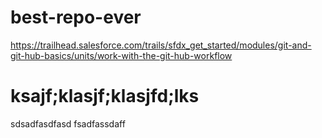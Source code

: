 # best-repo-ever
https://trailhead.salesforce.com/trails/sfdx_get_started/modules/git-and-git-hub-basics/units/work-with-the-git-hub-workflow

# ksajf;klasjf;klasjfd;lks
sdsadfasdfasd fsadfassdaff
